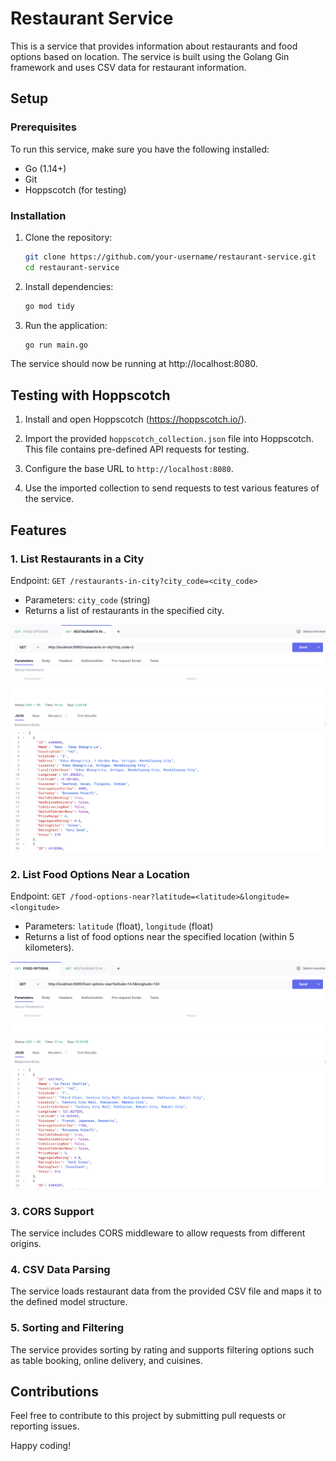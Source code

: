 # Restaurant Service

This is a service that provides information about restaurants and food options based on location. The service is built using the Golang Gin framework and uses CSV data for restaurant information.

## Setup

### Prerequisites

To run this service, make sure you have the following installed:

- Go (1.14+)
- Git
- Hoppscotch (for testing)

### Installation

1. Clone the repository:

    ```bash
    git clone https://github.com/your-username/restaurant-service.git
    cd restaurant-service
    ```

2. Install dependencies:

    ```bash
    go mod tidy
    ```

3. Run the application:

    ```bash
    go run main.go
    ```

The service should now be running at http://localhost:8080.

## Testing with Hoppscotch

1. Install and open Hoppscotch (https://hoppscotch.io/).

2. Import the provided `hoppscotch_collection.json` file into Hoppscotch. This file contains pre-defined API requests for testing.

3. Configure the base URL to `http://localhost:8080`.

4. Use the imported collection to send requests to test various features of the service.

## Features

### 1. List Restaurants in a City

Endpoint: `GET /restaurants-in-city?city_code=<city_code>`

- Parameters: `city_code` (string)
- Returns a list of restaurants in the specified city.


![](/images/city.png)

### 2. List Food Options Near a Location

Endpoint: `GET /food-options-near?latitude=<latitude>&longitude=<longitude>`

- Parameters: `latitude` (float), `longitude` (float)
- Returns a list of food options near the specified location (within 5 kilometers).

![](/images/food-option.png)
### 3. CORS Support

The service includes CORS middleware to allow requests from different origins.

### 4. CSV Data Parsing

The service loads restaurant data from the provided CSV file and maps it to the defined model structure.

### 5. Sorting and Filtering

The service provides sorting by rating and supports filtering options such as table booking, online delivery, and cuisines.

## Contributions

Feel free to contribute to this project by submitting pull requests or reporting issues.

Happy coding!